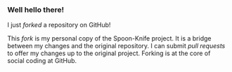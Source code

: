 ### Well hello there!

I just *forked* a repository on GitHub!

This *fork* is my personal copy of the Spoon-Knife project. It is a bridge between my changes and the original repository. I can submit *pull requests* to offer my changes up to the original project. Forking is at the core of social coding at GitHub.
